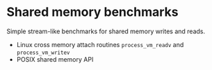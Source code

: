 # Shared memory benchmarks

Simple stream-like benchmarks for shared memory writes and reads.

- Linux cross memory attach routines `process_vm_readv` and `process_vm_writev`
- POSIX shared memory API
